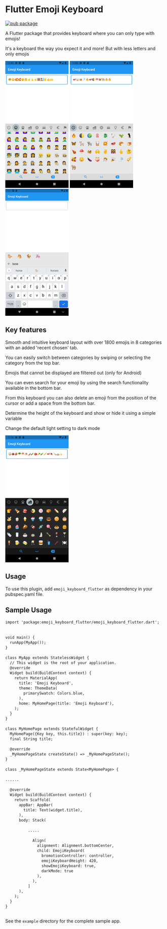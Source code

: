 # Flutter Emoji Keyboard

[![pub package](https://img.shields.io/pub/v/emoji_keyboard_flutter.svg)](https://pub.dartlang.org/packages/emoji_keyboard_flutter)

A Flutter package that provides keyboard where you can only type with emojis!

It's a keyboard the way you expect it and more! But with less letters and only emojis


<a href="https://raw.githubusercontent.com/Grabot/flutter_emoji_keyboard/main/example_images/Screenshot_1621415098.png"><img src="https://raw.githubusercontent.com/Grabot/flutter_emoji_keyboard/main/example_images/Screenshot_1621415098.png" width="200"></a>
<a href="https://raw.githubusercontent.com/Grabot/flutter_emoji_keyboard/main/example_images/Screenshot_1621415191.png"><img src="https://raw.githubusercontent.com/Grabot/flutter_emoji_keyboard/main/example_images/Screenshot_1621415191.png" width="200"></a>
<a href="https://raw.githubusercontent.com/Grabot/flutter_emoji_keyboard/main/example_images/Screenshot_1628774420.png"><img src="https://raw.githubusercontent.com/Grabot/flutter_emoji_keyboard/main/example_images/Screenshot_1628774420.png" width="200"></a>



## Key features

Smooth and intuitive keyboard layout with over 1800 emojis in 8 categories with an added 'recent chosen' tab.

You can easily switch between categories by swiping or selecting the category from the top bar.

Emojis that cannot be displayed are filtered out (only for Android)

You can even search for your emoji by using the search functionality available in the bottom bar.

From this keyboard you can also delete an emoji from the position of the cursor or add a space from the bottom bar.

Determine the height of the keyboard and show or hide it using a simple variable

Change the default light setting to dark mode

<a href="https://raw.githubusercontent.com/Grabot/flutter_emoji_keyboard/main/example_images/Screenshot_1621415774.png"><img src="https://raw.githubusercontent.com/Grabot/flutter_emoji_keyboard/main/example_images/Screenshot_1621415774.png" width="200"></a>


## Usage
To use this plugin, add `emoji_keyboard_flutter` as dependency in your pubspec.yaml file.

## Sample Usage
```
import 'package:emoji_keyboard_flutter/emoji_keyboard_flutter.dart';


void main() {
  runApp(MyApp());
}

class MyApp extends StatelessWidget {
  // This widget is the root of your application.
  @override
  Widget build(BuildContext context) {
    return MaterialApp(
      title: 'Emoji Keyboard',
      theme: ThemeData(
        primarySwatch: Colors.blue,
      ),
      home: MyHomePage(title: 'Emoji Keyboard'),
    );
  }
}

class MyHomePage extends StatefulWidget {
  MyHomePage({Key key, this.title}) : super(key: key);
  final String title;

  @override
  _MyHomePageState createState() => _MyHomePageState();
}

class _MyHomePageState extends State<MyHomePage> {

......

  @override
  Widget build(BuildContext context) {
    return Scaffold(
      appBar: AppBar(
        title: Text(widget.title),
      ),
      body: Stack(

          .....

            Align(
              alignment: Alignment.bottomCenter,
              child: EmojiKeyboard(
                bromotionController: controller,
                emojiKeyboardHeight: 420,
                showEmojiKeyboard: true,
                darkMode: true
              ),
            ),
          ]
      ),
    );
  }
}


```
See the `example` directory for the complete sample app.
